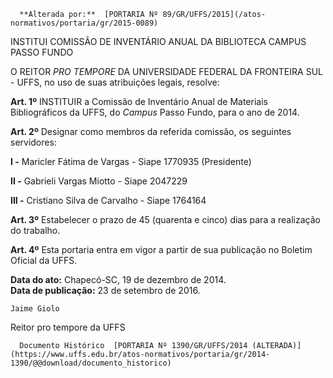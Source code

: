       **Alterada por:**  [PORTARIA Nº 89/GR/UFFS/2015](/atos-normativos/portaria/gr/2015-0089) 

   INSTITUI COMISSÃO DE INVENTÁRIO ANUAL DA BIBLIOTECA CAMPUS PASSO FUNDO  

O REITOR *PRO TEMPORE* DA UNIVERSIDADE FEDERAL DA FRONTEIRA SUL - UFFS, no uso de suas atribuições legais, resolve:

 **Art. 1º** INSTITUIR a Comissão de Inventário Anual de Materiais Bibliográficos da UFFS, do *Campus* Passo Fundo, para o ano de 2014.

 **Art. 2º** Designar como membros da referida comissão, os seguintes servidores:

 **I -** Maricler Fátima de Vargas - Siape 1770935 (Presidente)

 **II -** Gabrieli Vargas Miotto - Siape 2047229

 **III -** Cristiano Silva de Carvalho - Siape 1764164

 **Art. 3º** Estabelecer o prazo de 45 (quarenta e cinco) dias para a realização do trabalho.

 **Art. 4º** Esta portaria entra em vigor a partir de sua publicação no Boletim Oficial da UFFS.

  

   **Data do ato:** Chapecó-SC, 19 de dezembro de 2014.   
 **Data de publicação:**  23 de setembro de 2016. 

    Jaime Giolo   
 Reitor pro tempore da UFFS 

      Documento Histórico  [PORTARIA Nº 1390/GR/UFFS/2014 (ALTERADA)](https://www.uffs.edu.br/atos-normativos/portaria/gr/2014-1390/@@download/documento_historico)     
      